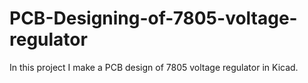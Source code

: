 # PCB-Designing-of-7805-voltage-regulator
In this project I make a PCB design of 7805 voltage regulator in Kicad.
